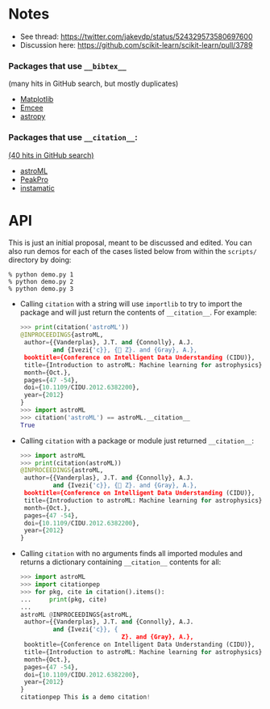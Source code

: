 # Notes

* See thread: https://twitter.com/jakevdp/status/524329573580697600
* Discussion here: https://github.com/scikit-learn/scikit-learn/pull/3789

### Packages that use `__bibtex__`

(many hits in GitHub search, but mostly duplicates)

* [Matplotlib](https://github.com/matplotlib/matplotlib/pull/6204)
* [Emcee](https://github.com/dfm/emcee/blob/70690ae872b929cb3ad8f90db928e82104cb9517/emcee/__init__.py)
* [astropy](https://github.com/astropy/astropy)

### Packages that use `__citation__`:

[(40 hits in GitHub search)](https://github.com/search?utf8=%E2%9C%93&q=__citation__+extension%3Apy+language%3APython+language%3APython&type=Code&ref=advsearch&l=Python&l=Python)

* [astroML](https://github.com/astroML/astroML/blob/0287fe00c429b28b3ddf52435a32543f43246349/astroML/__init__.py)
* [PeakPro](https://github.com/SHDShim/PeakPo)
* [instamatic](https://github.com/stefsmeets/instamatic/blob/b741a5d119f16f79a94adb9c96dfb4b48fafb784/instamatic/version.py)

# API

This is just an initial proposal, meant to be discussed and edited. You can also
run demos for each of the cases listed below from within the `scripts/`
directory by doing:

    % python demo.py 1
    % python demo.py 2
    % python demo.py 3

* Calling `citation` with a string will use `importlib` to try to import the
  package and will just return the contents of `__citation__`. For example:

    ```python
    >>> print(citation('astroML'))
    @INPROCEEDINGS{astroML,
     author={{Vanderplas}, J.T. and {Connolly}, A.J.
             and {Ivezi{'c}}, { Z}. and {Gray}, A.},
     booktitle={Conference on Intelligent Data Understanding (CIDU)},
     title={Introduction to astroML: Machine learning for astrophysics},
     month={Oct.},
     pages={47 -54},
     doi={10.1109/CIDU.2012.6382200},
     year={2012}
    }
    >>> import astroML
    >>> citation('astroML') == astroML.__citation__
    True
    ```

* Calling `citation` with a package or module just returned `__citation__`:

    ```python
    >>> import astroML
    >>> print(citation(astroML))
    @INPROCEEDINGS{astroML,
     author={{Vanderplas}, J.T. and {Connolly}, A.J.
             and {Ivezi{'c}}, { Z}. and {Gray}, A.},
     booktitle={Conference on Intelligent Data Understanding (CIDU)},
     title={Introduction to astroML: Machine learning for astrophysics},
     month={Oct.},
     pages={47 -54},
     doi={10.1109/CIDU.2012.6382200},
     year={2012}
    }
    ```

* Calling `citation` with no arguments finds all imported modules and returns a
  dictionary containing `__citation__` contents for all:

    ```python
    >>> import astroML
    >>> import citationpep
    >>> for pkg, cite in citation().items():
    ...     print(pkg, cite)
    ...
    astroML @INPROCEEDINGS{astroML,
     author={{Vanderplas}, J.T. and {Connolly}, A.J.
             and {Ivezi{'c}}, {
                                Z}. and {Gray}, A.},
     booktitle={Conference on Intelligent Data Understanding (CIDU)},
     title={Introduction to astroML: Machine learning for astrophysics},
     month={Oct.},
     pages={47 -54},
     doi={10.1109/CIDU.2012.6382200},
     year={2012}
    }
    citationpep This is a demo citation!
    ```
